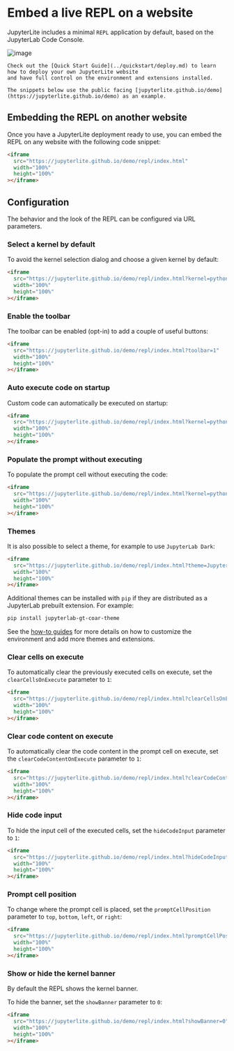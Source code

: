 # Embed a live REPL on a website

JupyterLite includes a minimal `REPL` application by default, based on the JupyterLab
Code Console.

![image](https://user-images.githubusercontent.com/591645/153935929-23a5d380-363e-490b-aabd-f0a780140588.png)

```{hint}
Check out the [Quick Start Guide](../quickstart/deploy.md) to learn how to deploy your own JupyterLite website
and have full control on the environment and extensions installed.

The snippets below use the public facing [jupyterlite.github.io/demo](https://jupyterlite.github.io/demo) as an example.
```

## Embedding the REPL on another website

Once you have a JupyterLite deployment ready to use, you can embed the REPL on any
website with the following code snippet:

```html
<iframe
  src="https://jupyterlite.github.io/demo/repl/index.html"
  width="100%"
  height="100%"
></iframe>
```

## Configuration

The behavior and the look of the REPL can be configured via URL parameters.

### Select a kernel by default

To avoid the kernel selection dialog and choose a given kernel by default:

```html
<iframe
  src="https://jupyterlite.github.io/demo/repl/index.html?kernel=python"
  width="100%"
  height="100%"
></iframe>
```

### Enable the toolbar

The toolbar can be enabled (opt-in) to add a couple of useful buttons:

```html
<iframe
  src="https://jupyterlite.github.io/demo/repl/index.html?toolbar=1"
  width="100%"
  height="100%"
></iframe>
```

### Auto execute code on startup

Custom code can automatically be executed on startup:

```html
<iframe
  src="https://jupyterlite.github.io/demo/repl/index.html?kernel=python&code=import numpy as np"
  width="100%"
  height="100%"
></iframe>
```

### Populate the prompt without executing

To populate the prompt cell without executing the code:

```html
<iframe
  src="https://jupyterlite.github.io/demo/repl/index.html?kernel=python&code=import numpy as np&execute=0"
  width="100%"
  height="100%"
></iframe>
```

### Themes

It is also possible to select a theme, for example to use `JupyterLab Dark`:

```html
<iframe
  src="https://jupyterlite.github.io/demo/repl/index.html?theme=JupyterLab Dark"
  width="100%"
  height="100%"
></iframe>
```

Additional themes can be installed with `pip` if they are distributed as a JupyterLab
prebuilt extension. For example:

```bash
pip install jupyterlab-gt-coar-theme
```

See the [how-to guides](../howto/index.md) for more details on how to customize the
environment and add more themes and extensions.

### Clear cells on execute

To automatically clear the previously executed cells on execute, set the
`clearCellsOnExecute` parameter to `1`:

```html
<iframe
  src="https://jupyterlite.github.io/demo/repl/index.html?clearCellsOnExecute=1"
  width="100%"
  height="100%"
></iframe>
```

### Clear code content on execute

To automatically clear the code content in the prompt cell on execute, set the
`clearCodeContentOnExecute` parameter to `1`:

```html
<iframe
  src="https://jupyterlite.github.io/demo/repl/index.html?clearCodeContentOnExecute=1"
  width="100%"
  height="100%"
></iframe>
```

### Hide code input

To hide the input cell of the executed cells, set the `hideCodeInput` parameter to `1`:

```html
<iframe
  src="https://jupyterlite.github.io/demo/repl/index.html?hideCodeInput=1"
  width="100%"
  height="100%"
></iframe>
```

### Prompt cell position

To change where the prompt cell is placed, set the `promptCellPosition` parameter to
`top`, `bottom`, `left`, or `right`:

```html
<iframe
  src="https://jupyterlite.github.io/demo/repl/index.html?promptCellPosition=left"
  width="100%"
  height="100%"
></iframe>
```

### Show or hide the kernel banner

By default the REPL shows the kernel banner.

To hide the banner, set the `showBanner` parameter to `0`:

```html
<iframe
  src="https://jupyterlite.github.io/demo/repl/index.html?showBanner=0"
  width="100%"
  height="100%"
></iframe>
```
